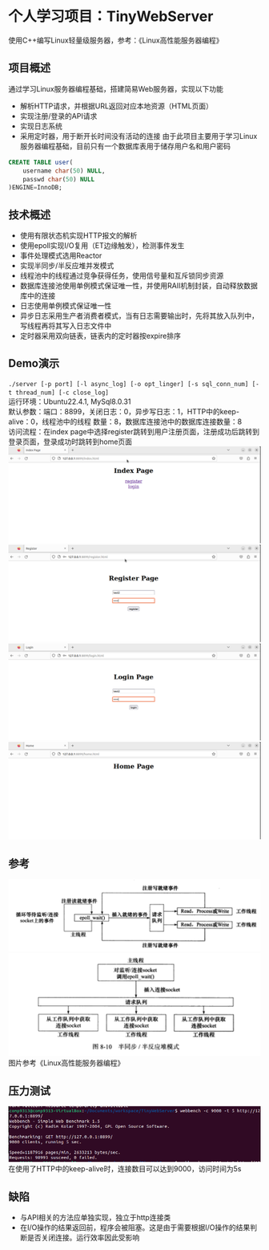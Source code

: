 # 个人学习项目：TinyWebServer
使用C++编写Linux轻量级服务器，参考：《Linux高性能服务器编程》

## 项目概述
通过学习Linux服务器编程基础，搭建简易Web服务器，实现以下功能
- 解析HTTP请求，并根据URL返回对应本地资源（HTML页面）
- 实现注册/登录的API请求  
- 实现日志系统 
- 采用定时器，用于断开长时间没有活动的连接 
由于此项目主要用于学习Linux服务器编程基础，目前只有一个数据库表用于储存用户名和用户密码  
```sql
CREATE TABLE user(
    username char(50) NULL,
    passwd char(50) NULL
)ENGINE=InnoDB;
```  
## 技术概述
- 使用有限状态机实现HTTP报文的解析
- 使用epoll实现I/O复用（ET边缘触发），检测事件发生
- 事件处理模式选用Reactor
- 实现半同步/半反应堆并发模式
- 线程池中的线程通过竞争获得任务，使用信号量和互斥锁同步资源
- 数据库连接池使用单例模式保证唯一性，并使用RAII机制封装，自动释放数据库中的连接
- 日志使用单例模式保证唯一性
- 异步日志采用生产者消费者模式，当有日志需要输出时，先将其放入队列中，
写线程再将其写入日志文件中
- 定时器采用双向链表，链表内的定时器按expire排序

## Demo演示
`./server [-p port] [-l async_log] [-o opt_linger] [-s sql_conn_num] [-t thread_num] [-c close_log]`  
运行环境：Ubuntu22.4.1, MySql8.0.31  
默认参数：端口：8899，关闭日志：0，异步写日志：1，HTTP中的keep-alive：0，线程池中的线程
数量：8，数据库连接池中的数据库连接数量：8  
访问流程：在index page中选择register跳转到用户注册页面，注册成功后跳转到登录页面，登录成功时跳转到home页面  
![index_page](images/index_page.png)
![register](images/register_page.png)
![login](images/login_page.png)
![home](images/home_page.png)  
## 参考
![reactor](images/reactor.png)
![半同步半反应堆](images/半同步半反应堆.png)图片参考《Linux高性能服务器编程》
## 压力测试
![webbench](images/webbench.png)  
在使用了HTTP中的keep-alive时，连接数目可以达到9000，访问时间为5s  
## 缺陷
- 与API相关的方法应单独实现，独立于http连接类
- 在I/O操作的结果返回前，程序会被阻塞。这是由于需要根据I/O操作的结果判断是否关闭连接。运行效率因此受影响
